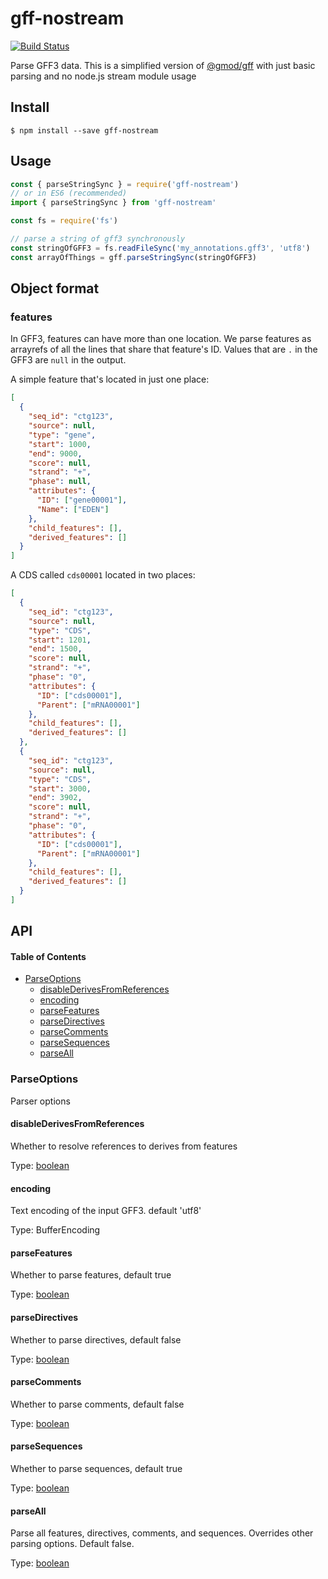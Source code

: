 # gff-nostream

[![Build Status](https://img.shields.io/github/actions/workflow/status/cmdcolin/gff-nostream/push.yml?branch=master&logo=github&style=for-the-badge)](https://github.com/cmdcolin/gff-nostream/actions?query=branch%3Amaster+workflow%3APush+)

Parse GFF3 data. This is a simplified version of
[@gmod/gff](https://github.com/GMOD/gff-js) with just basic parsing and no
node.js stream module usage

## Install

    $ npm install --save gff-nostream

## Usage

```js
const { parseStringSync } = require('gff-nostream')
// or in ES6 (recommended)
import { parseStringSync } from 'gff-nostream'

const fs = require('fs')

// parse a string of gff3 synchronously
const stringOfGFF3 = fs.readFileSync('my_annotations.gff3', 'utf8')
const arrayOfThings = gff.parseStringSync(stringOfGFF3)
```

## Object format

### features

In GFF3, features can have more than one location. We parse features as
arrayrefs of all the lines that share that feature's ID. Values that are `.` in
the GFF3 are `null` in the output.

A simple feature that's located in just one place:

```json
[
  {
    "seq_id": "ctg123",
    "source": null,
    "type": "gene",
    "start": 1000,
    "end": 9000,
    "score": null,
    "strand": "+",
    "phase": null,
    "attributes": {
      "ID": ["gene00001"],
      "Name": ["EDEN"]
    },
    "child_features": [],
    "derived_features": []
  }
]
```

A CDS called `cds00001` located in two places:

```json
[
  {
    "seq_id": "ctg123",
    "source": null,
    "type": "CDS",
    "start": 1201,
    "end": 1500,
    "score": null,
    "strand": "+",
    "phase": "0",
    "attributes": {
      "ID": ["cds00001"],
      "Parent": ["mRNA00001"]
    },
    "child_features": [],
    "derived_features": []
  },
  {
    "seq_id": "ctg123",
    "source": null,
    "type": "CDS",
    "start": 3000,
    "end": 3902,
    "score": null,
    "strand": "+",
    "phase": "0",
    "attributes": {
      "ID": ["cds00001"],
      "Parent": ["mRNA00001"]
    },
    "child_features": [],
    "derived_features": []
  }
]
```

## API

<!-- Generated by documentation.js. Update this documentation by updating the source code. -->

#### Table of Contents

- [ParseOptions](#parseoptions)
  - [disableDerivesFromReferences](#disablederivesfromreferences)
  - [encoding](#encoding)
  - [parseFeatures](#parsefeatures)
  - [parseDirectives](#parsedirectives)
  - [parseComments](#parsecomments)
  - [parseSequences](#parsesequences)
  - [parseAll](#parseall)

### ParseOptions

Parser options

#### disableDerivesFromReferences

Whether to resolve references to derives from features

Type:
[boolean](https://developer.mozilla.org/docs/Web/JavaScript/Reference/Global_Objects/Boolean)

#### encoding

Text encoding of the input GFF3. default 'utf8'

Type: BufferEncoding

#### parseFeatures

Whether to parse features, default true

Type:
[boolean](https://developer.mozilla.org/docs/Web/JavaScript/Reference/Global_Objects/Boolean)

#### parseDirectives

Whether to parse directives, default false

Type:
[boolean](https://developer.mozilla.org/docs/Web/JavaScript/Reference/Global_Objects/Boolean)

#### parseComments

Whether to parse comments, default false

Type:
[boolean](https://developer.mozilla.org/docs/Web/JavaScript/Reference/Global_Objects/Boolean)

#### parseSequences

Whether to parse sequences, default true

Type:
[boolean](https://developer.mozilla.org/docs/Web/JavaScript/Reference/Global_Objects/Boolean)

#### parseAll

Parse all features, directives, comments, and sequences. Overrides other parsing
options. Default false.

Type:
[boolean](https://developer.mozilla.org/docs/Web/JavaScript/Reference/Global_Objects/Boolean)
